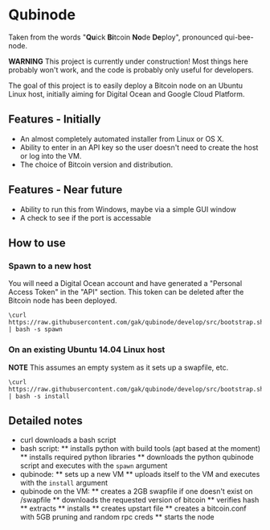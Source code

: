 # Qubinode

Taken from the words "**Qu**ick **Bi**tcoin **No**de **De**ploy", pronounced qui-bee-node.

**WARNING** This project is currently under construction! Most things here probably won't work, and the code is probably only useful for developers.

The goal of this project is to easily deploy a Bitcoin node on an Ubuntu Linux host, initially aiming for Digital Ocean and Google Cloud Platform.

## Features - Initially

 * An almost completely automated installer from Linux or OS X.
 * Ability to enter in an API key so the user doesn't need to create the host or log into the VM.
 * The choice of Bitcoin version and distribution.

## Features - Near future

 * Ability to run this from Windows, maybe via a simple GUI window
 * A check to see if the port is accessable

## How to use

### Spawn to a new host

You will need a Digital Ocean account and have generated a "Personal Access Token" in the "API" section.
This token can be deleted after the Bitcoin node has been deployed.

```
\curl https://raw.githubusercontent.com/gak/qubinode/develop/src/bootstrap.sh | bash -s spawn
```

### On an existing Ubuntu 14.04 Linux host

**NOTE** This assumes an empty system as it sets up a swapfile, etc.

```
\curl https://raw.githubusercontent.com/gak/qubinode/develop/src/bootstrap.sh | bash -s install
```

## Detailed notes

 * curl downloads a bash script
 * bash script:
 ** installs python with build tools (apt based at the moment)
 ** installs required python libraries
 ** downloads the python qubinode script and executes with the `spawn` argument
 * qubinode:
 ** sets up a new VM
 ** uploads itself to the VM and executes with the `install` argument
 * qubinode on the VM:
 ** creates a 2GB swapfile if one doesn't exist on /swapfile
 ** downloads the requested version of bitcoin
 ** verifies hash
 ** extracts
 ** installs
 ** creates upstart file
 ** creates a bitcoin.conf with 5GB pruning and random rpc creds
 ** starts the node
 
